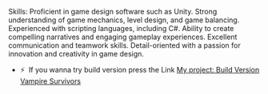 Skills: Proficient in game design software such as Unity. Strong understanding of game mechanics, level design, and game balancing. Experienced with scripting languages, including C#. Ability to create compelling narratives and engaging gameplay experiences. Excellent communication and teamwork skills. Detail-oriented with a passion for innovation and creativity in game design.

* ⚡  If you wanna try build version press the Link  [My project: Build Version Vampire Survivors](https://github.com/LightOvie/Build-Game-)

